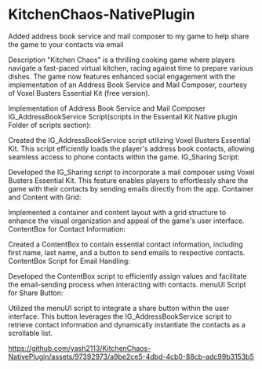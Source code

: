 # KitchenChaos-NativePlugin
Added address book service and mail composer to my game to help share the game to your contacts via email

Description
"Kitchen Chaos" is a thrilling cooking game where players navigate a fast-paced virtual kitchen, racing against time to prepare various dishes. The game now features enhanced social engagement with the implementation of an Address Book Service and Mail Composer, courtesy of Voxel Busters Essential Kit (free version).

Implementation of Address Book Service and Mail Composer
IG_AddressBookService Script(scripts in the Essentail Kit Native plugin Folder of scripts section):

Created the IG_AddressBookService script utilizing Voxel Busters Essential Kit. This script efficiently loads the player's address book contacts, allowing seamless access to phone contacts within the game.
IG_Sharing Script:

Developed the IG_Sharing script to incorporate a mail composer using Voxel Busters Essential Kit. This feature enables players to effortlessly share the game with their contacts by sending emails directly from the app.
Container and Content with Grid:

Implemented a container and content layout with a grid structure to enhance the visual organization and appeal of the game's user interface.
ContentBox for Contact Information:

Created a ContentBox to contain essential contact information, including first name, last name, and a button to send emails to respective contacts.
ContentBox Script for Email Handling:

Developed the ContentBox script to efficiently assign values and facilitate the email-sending process when interacting with contacts.
menuUI Script for Share Button:

Utilized the menuUI script to integrate a share button within the user interface. This button leverages the IG_AddressBookService script to retrieve contact information and dynamically instantiate the contacts as a scrollable list.

https://github.com/yash2113/KitchenChaos-NativePlugin/assets/97392973/a9be2ce5-4dbd-4cb0-88cb-adc99b3153b5
